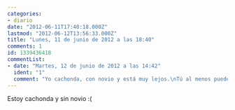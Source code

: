 ```yaml
---
categories:
- diario
date: "2012-06-11T17:40:18.000Z"
lastmod: "2012-06-12T13:56:33.000Z"
title: "Lunes, 11 de junio de 2012 a las 18:40"
comments: 1
id: 1339436418
commentList:
- date: "Martes, 12 de junio de 2012 a las 14:42"
  ident: "1"
  comment: "Yo cachonda, con novio y está muy lejos.\nTú al menos puedes tirarte a desconocidos :("
---
```


Estoy cachonda y sin novio :(